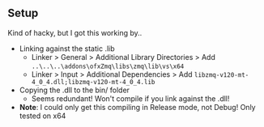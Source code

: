 ## Setup

Kind of hacky, but I got this working by..

- Linking against the static .lib
  - Linker > General > Additional Library Directories > Add `..\..\..\addons\ofxZmq\libs\zmq\lib\vs\x64`
  - Linker > Input > Additional Dependencies > Add `libzmq-v120-mt-4_0_4.dll;libzmq-v120-mt-4_0_4.lib`
- Copying the .dll to the bin/ folder
  - Seems redundant! Won't compile if you link against the .dll!
- **Note**: I could only get this compiling in Release mode, not Debug! Only tested on x64
